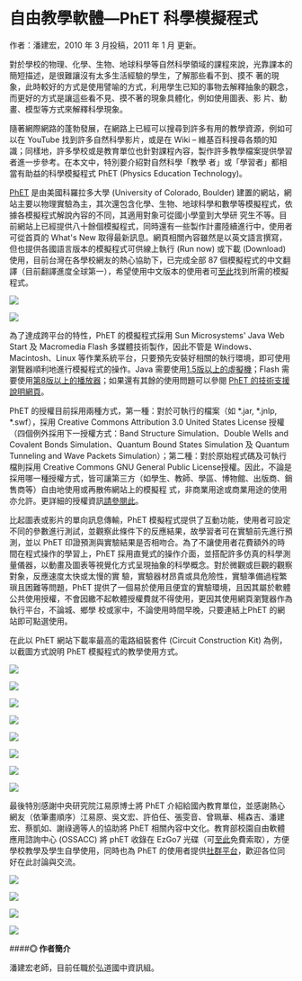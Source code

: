 # 自由教學軟體—PhET 科學模擬程式

作者：潘建宏，2010 年 3 月投稿，2011 年 1 月 更新。

對於學校的物理、化學、生物、地球科學等自然科學領域的課程來說，光靠課本的簡短描述，是很難讓沒有太多生活經驗的學生，了解那些看不到、摸不 著的現象，此時較好的方式是使用譬喻的方式，利用學生已知的事物去解釋抽象的觀念，而更好的方式是讓這些看不見、摸不著的現象具體化，例如使用圖表、影 片、動畫、模型等方式來解釋科學現象。

隨著網際網路的蓬勃發展，在網路上已經可以搜尋到許多有用的教學資源，例如可以在 YouTube 找到許多自然科學影片，或是在 Wiki – 維基百科搜尋各類的知識；同樣地，許多學校或是教育單位也針對課程內容，製作許多教學檔案提供學習者進一步參考。在本文中，特別要介紹對自然科學「教學 者」或「學習者」都相當有助益的科學模擬程式 PhET (Physics Education Technology)。

[PhET](http://phet.colorado.edu) 是由美國科羅拉多大學 (University of Colorado, Boulder) 建置的網站，網站主要以物理實驗為主，其次還包含化學、生物、地球科學和數學等模擬程式，依據各模擬程式解說內容的不同，其適用對象可從國小學童到大學研 究生不等。目前網站上已經提供八十餘個模擬程式，同時還有一些製作計畫陸續進行中，使用者可從首頁的 What's New 取得最新訊息。網頁相關內容雖然是以英文語言撰寫，但也提供各國語言版本的模擬程式可供線上執行 (Run now) 或下載 (Download) 使用，目前台灣在各學校網友的熱心協助下，已完成全部 87 個模擬程式的中文翻譯（目前翻譯進度全球第一），希望使用中文版本的使用者可[至此](http://phet.colorado.edu/simulations/translations.php#zh_TW)找到所需的模擬程式。  

![](http://www.openfoundry.org/images/100309/phet/image001.png)  

![](http://www.openfoundry.org/images/100309/phet/image003.png)

為了達成跨平台的特性，PhET 的模擬程式採用 Sun Microsystems' Java Web Start 及 Macromedia Flash 多媒體技術製作，因此不管是 Windows、Macintosh、Linux 等作業系統平台，只要預先安裝好相關的執行環境，即可使用瀏覽器順利地進行模擬程式的操作。Java 需要使用[1.5版以上的虛擬機](http://www.java.com/en/index.jsp)；Flash 需要使用[第8版以上的播放器](http://www.adobe.com/go/getflashplayer)；如果還有其餘的使用問題可以參閱 [PhET 的技術支援說明網頁](http://phet.colorado.edu/tech_support/index.php)。

PhET 的授權目前採用兩種方式，第一種：對於可執行的檔案（如 *.jar, *.jnlp, *.swf），採用 Creative Commons Attribution 3.0 United States License 授權（四個例外採用下一授權方式：Band Structure Simulation、Double Wells and Covalent Bonds Simulation、Quantum Bound States Simulation 及 Quantum Tunneling and Wave Packets Simulation）；第二種：對於原始程式碼及可執行檔則採用 Creative Commons GNU General Public License授權。因此，不論是採用哪一種授權方式，皆可讓第三方（如學生、教師、學區、博物館、出版商、銷售商等）自由地使用或再散佈網站上的模擬程 式，非商業用途或商業用途的使用亦允許。更詳細的授權資訊[請參閱此](http://phet.colorado.edu/about/licensing.php)。

比起圖表或影片的單向訊息傳輸，PhET 模擬程式提供了互動功能，使用者可設定不同的參數進行測試，並觀察此條件下的反應結果，故學習者可在實驗前先進行預測，並以 PhET 印證預測與實驗結果是否相吻合。為了不讓使用者花費額外的時間在程式操作的學習上，PhET 採用直覺式的操作介面，並搭配許多仿真的科學測量儀器，以動畫及圖表等視覺化方式呈現抽象的科學概念。對於微觀或巨觀的觀察對象，反應速度太快或太慢的實 驗，實驗器材昂貴或具危險性，實驗準備過程繁瑣且困難等問題，PhET 提供了一個易於使用且便宜的實驗環境，且因其屬於軟體公共使用授權，不會因繳不起軟體授權費就不得使用，更因其使用網頁瀏覽器作為執行平台，不論城、鄉學 校或家中，不論使用時間早晚，只要連結上PhET 的網站即可點選使用。

在此以 PhET 網站下載率最高的電路組裝套件 (Circuit Construction Kit) 為例，以截圖方式說明 PhET 模擬程式的教學使用方式。  

![](http://www.openfoundry.org/images/100309/phet/image005.png)

![](http://www.openfoundry.org/images/100309/phet/image007.png)

![](http://www.openfoundry.org/images/100309/phet/image009.png)

![](http://www.openfoundry.org/images/100309/phet/image011.png)

![](http://www.openfoundry.org/images/100309/phet/image013.png)

![](http://www.openfoundry.org/images/100309/phet/image015.png)  

![](http://www.openfoundry.org/images/100309/phet/image017.png)

![](http://www.openfoundry.org/images/100309/phet/image019.png)

最後特別感謝中央研究院江易原博士將 PhET 介紹給國內教育單位，並感謝熱心網友（依筆畫順序）江易原、吳文宏、許伯任、張雯音、曾珮華、楊森吉、潘建宏、蔡凱如、謝祿適等人的協助將 PhET 相關內容中文化。教育部校園自由軟體應用諮詢中心 (OSSACC) 將 phET 收錄在 EzGo7 光碟（可[至此](http://news.ossacc.org/ezgo7web/web3.html)免費索取），方便學校教學及學生自學使用，同時也為 PhET 的使用者提供[社群平台](http://wekey.westart.tw)，歡迎各位同好在此討論與交流。  

![](http://www.openfoundry.org/images/100309/phet/image021.png)

![](http://www.openfoundry.org/images/100309/phet/image023.png)

![](http://www.openfoundry.org/images/100309/phet/image025.png)

![](http://www.openfoundry.org/images/100309/phet/image027.png)
   
####**◎ 作者簡介**

潘建宏老師，目前任職於弘道國中資訊組。